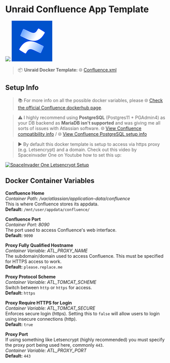 # Unraid Confluence App Template

<img src="https://craftassets.unraid.net/uploads/_1200x630_crop_center-center_82_none/seo-unraid.png" width="700"/> <img src="https://github.com/Zerreth/UnraidConfluence/raw/master/Confluence.png" width="128"/> 

> 📦 **Unraid Docker Template:** 🌐 [Confluence.xml](https://github.com/Zerreth/UnraidConfluence/blob/master/Confluence.xml)

## Setup Info

> 📚 For more info on all the possible docker variables, please 🌐 [Check the official Confluence dockerhub page](https://hub.docker.com/r/atlassian/confluence-server/).

> ⚠️ I highly recommend using **PostgreSQL** (Postgres11 + PGAdmin4) as your DB backend as **MariaDB isn't supported** and was giving me all sorts of issues with Atlassian software.
🌐 [View Confluence compatibility info](https://confluence.atlassian.com/doc/supported-platforms-207488198.html) / 
🌐 [View Confluence PostgreSQL setup info](https://confluence.atlassian.com/doc/database-setup-for-postgresql-173244522.html)

> ▶️ By default this docker template is setup to access via https proxy (e.g. Letsencrypt) and a domain. Check out this video by Spaceinvader One on Youtube how to set this up:

[![SpaceInvader One Letsencrypt Setup](http://img.youtube.com/vi/I0lhZc25Sro/0.jpg)](http://www.youtube.com/watch?v=I0lhZc25Sro)

## Docker Container Variables

**Confluence Home**  
*Container Path: /var/atlassian/application-data/confluence*  
This is where Confluence stores its appdata.  
**Default:** `/mnt/user/appdata/confluence/`  

**Confluence Port**  
*Container Port: 8090*  
The port used to access Confluence's web interface.  
**Default:** `9090`  

**Proxy Fully Qualified Hostname**  
*Container Variable: ATL_PROXY_NAME*  
The subdomain/domain used to access Confluence. This must be specified for HTTPS access to work.  
**Default:** `please.replace.me`  

**Proxy Protocol Scheme**  
*Container Variable: ATL_TOMCAT_SCHEME*  
Switch between `http` or `https` for access.  
**Default:** `https`  

**Proxy Require HTTPS for Login**  
*Container Variable: ATL_TOMCAT_SECURE*  
Enforces secure login (https). Setting this to `false` will allow users to login using insecure connections (http).  
**Default:** `true`  

**Proxy Port**  
If using something like Letsencrypt (highly recommended) you must specify the proxy port being used here, commonly `443`.  
*Container Variable: ATL_PROXY_PORT*  
**Default:** `443`  
